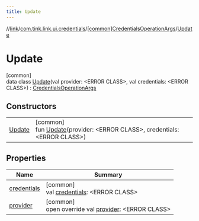 ```yaml
---
title: Update
---
```

//[link](../../../../index.html)/[com.tink.link.ui.credentials](../../index.html)/[[common]CredentialsOperationArgs](../index.html)/[Update](index.html)



# Update



[common]\
data class [Update](index.html)(val provider: &lt;ERROR CLASS&gt;, val credentials: &lt;ERROR CLASS&gt;) : [CredentialsOperationArgs](../index.html)



## Constructors


| | |
|---|---|
| [Update](-update.html) | [common]<br>fun [Update](-update.html)(provider: &lt;ERROR CLASS&gt;, credentials: &lt;ERROR CLASS&gt;) |


## Properties


| Name | Summary |
|---|---|
| [credentials](credentials.html) | [common]<br>val [credentials](credentials.html): &lt;ERROR CLASS&gt; |
| [provider](provider.html) | [common]<br>open override val [provider](provider.html): &lt;ERROR CLASS&gt; |

